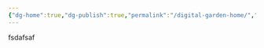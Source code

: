 ```yaml
---
{"dg-home":true,"dg-publish":true,"permalink":"/digital-garden-home/","tags":["gardenEntry"],"dgPassFrontmatter":true}
---
```


fsdafsaf